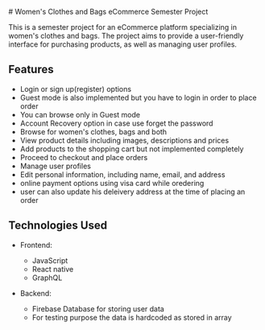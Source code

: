  # Women's Clothes and Bags eCommerce Semester Project





This is a semester project for an eCommerce platform specializing in women's clothes and bags. The project aims to provide a user-friendly interface for purchasing products, as well as managing user profiles.



## Features
- Login or sign up(register) options
- Guest mode is also implemented but you have to login in order to place order
- You can browse only in   Guest mode 
- Account Recovery option in case use forget the password
- Browse  for women's clothes, bags and both 
- View product details including images, descriptions and prices
- Add products to the shopping cart but not implemented completely 
- Proceed to checkout and place orders
- Manage user profiles
- Edit personal information, including name, email, and address
- online payment options using visa card while oredering
- user can also update his deleivery address at the time of placing an order 



## Technologies Used

- Frontend:
  - JavaScript
  - React native 
  - GraphQL 

- Backend:
  
  - Firebase Database for storing  user data
  - For testing purpose the data is hardcoded as stored in array


 
